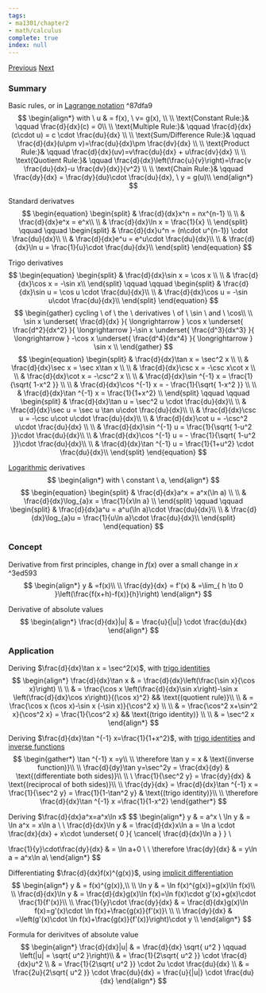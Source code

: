 ```yaml
---
tags:
- ma1301/chapter2
- math/calculus
complete: true
index: null
---
```

[Previous](/labyrinth/notes/math/ma1301/telescoping_series)   [Next](/labyrinth/notes/math/ma1301/cartesian_differentiation)

### Summary
Basic rules, or in [Lagrange notation](/labyrinth/notes/math/math_fundementals/derivative_notation#^753b98) ^87dfa9
$$
\begin{align*}
with \ u & = f(x), \ v= g(x), \\
\\
\text{Constant Rule:}& \qquad \frac{d}{dx}(c) = 0\\
\\
\text{Multiple Rule:}& \qquad \frac{d}{dx}(c\cdot u) = c \cdot \frac{du}{dx} \\
\\
\text{Sum/Difference Rule:}& \qquad \frac{d}{dx}(u\pm v)=\frac{du}{dx}\pm \frac{dv}{dx} \\
\\
\text{Product Rule:}& \qquad \frac{d}{dx}(uv)=v\frac{du}{dx} + u\frac{dv}{dx} \\
\\
\text{Quotient Rule:}& \qquad \frac{d}{dx}\left(\frac{u}{v}\right)=\frac{v \frac{du}{dx}-u \frac{dv}{dx}}{v^2} \\
\\
\text{Chain Rule:}& \qquad \frac{dy}{dx} = \frac{dy}{du}\cdot \frac{du}{dx}, \ y = g(u)\\
\end{align*}
$$

Standard derivatves
$$
\begin{equation}
  \begin{split}
    & \frac{d}{dx}x^n = nx^{n-1} \\
    \\
    & \frac{d}{dx}e^x = e^x\\
    \\
    & \frac{d}{dx}\ln x = \frac{1}{x} \\
  \end{split}
  \qquad \qquad
  \begin{split}
    & \frac{d}{dx}u^n = (n\cdot u^{n-1}) \cdot \frac{du}{dx}\\
    \\
    & \frac{d}{dx}e^u = e^u\cdot \frac{du}{dx}\\
    \\
    & \frac{d}{dx}\ln u = \frac{1}{u}\cdot \frac{du}{dx}\\
  \end{split}
\end{equation}
$$

Trigo derivatives
$$
\begin{equation}
\begin{split}
& \frac{d}{dx}\sin x = \cos x \\
\\
& \frac{d}{dx}\cos x = -\sin x\\
\end{split}
\qquad \qquad
\begin{split}
& \frac{d}{dx}\sin u = \cos u \cdot \frac{du}{dx}\\
\\
& \frac{d}{dx}\cos u = -\sin u\cdot \frac{du}{dx}\\
\end{split}
\end{equation}
$$
$$
\begin{gather}
cycling \ of \ the \ derivatives \ of \ \sin \ and \ \cos\\
\\
\sin x \underset{ \frac{d}{dx} }{ \longrightarrow } \cos x \underset{ \frac{d^2}{dx^2} }{ \longrightarrow }-\sin x \underset{ \frac{d^3}{dx^3} }{ \longrightarrow } -\cos x \underset{ \frac{d^4}{dx^4} }{ \longrightarrow } \sin x \\
\end{gather}
$$
$$
\begin{equation}
\begin{split}
& \frac{d}{dx}\tan x = \sec^2 x \\
\\
& \frac{d}{dx}\sec x = \sec x\tan x \\
\\
& \frac{d}{dx}\csc x = -\csc x\cot x \\
\\
& \frac{d}{dx}\cot x = -\csc^2 x \\
\\
& \frac{d}{dx}\sin ^{-1} x = \frac{1}{\sqrt{ 1-x^2 }} \\
\\
& \frac{d}{dx}\cos ^{-1} x = - \frac{1}{\sqrt{ 1-x^2 }} \\
\\
& \frac{d}{dx}\tan ^{-1} x = \frac{1}{1+x^2} \\
\end{split}
\qquad \qquad
\begin{split}
& \frac{d}{dx}\tan u = \sec^2 u \cdot \frac{du}{dx}\\
\\
& \frac{d}{dx}\sec u = \sec u \tan u\cdot \frac{du}{dx}\\
\\
& \frac{d}{dx}\csc u = -\csc u\cot u\cdot \frac{du}{dx}\\
\\
& \frac{d}{dx}\cot u = -\csc^2 u\cdot \frac{du}{dx} \\
\\
& \frac{d}{dx}\sin ^{-1} u = \frac{1}{\sqrt{ 1-u^2 }}\cdot \frac{du}{dx}\\
\\
& \frac{d}{dx}\cos ^{-1} u = - \frac{1}{\sqrt{ 1-u^2 }}\cdot \frac{du}{dx}\\
\\
& \frac{d}{dx}\tan ^{-1} u = \frac{1}{1+u^2} \cdot \frac{du}{dx}\\
\end{split}
\end{equation}
$$

[Logarithmic](/labyrinth/notes/math/math_fundementals/rules_of_logarithms) derivatives
$$
\begin{align*}
with \ constant \ a,
\end{align*}
$$
$$
\begin{equation}
  \begin{split}
    & \frac{d}{dx}a^x = a^x(\ln a) \\
    \\
    & \frac{d}{dx}\log_{a}x = \frac{1}{x\ln a} \\
  \end{split}
  \qquad \qquad
  \begin{split}
    & \frac{d}{dx}a^u = a^u(\ln a)\cdot \frac{du}{dx}\\
    \\
    & \frac{d}{dx}\log_{a}u = \frac{1}{u\ln a}\cdot \frac{du}{dx}\\
  \end{split}
\end{equation}
$$

### Concept
Derivative from first principles, change in $f(x)$ over a small change in $x$ ^3ed593
$$
\begin{align*}
y & =f(x)\\
\\
\frac{dy}{dx} = f'(x) & =\lim_{ h \to 0 }\left(\frac{f(x+h)-f(x)}{h}\right) 
\end{align*}
$$

Derivative of absolute values
$$
\begin{align*}
\frac{d}{dx}|u| & = \frac{u}{|u|} \cdot \frac{du}{dx} 
\end{align*}
$$

### Application
Deriving $\frac{d}{dx}\tan x = \sec^2(x)$, with [trigo identities](/labyrinth/notes/math/ma1301/trigo_identities)
$$
\begin{align*}
\frac{d}{dx}\tan x & = \frac{d}{dx}\left(\frac{\sin x}{\cos x}\right) \\
\\
& = \frac{\cos x \left(\frac{d}{dx}\sin x\right)-\sin x \left(\frac{d}{dx}\cos x\right)}{(\cos x)^2} && \text{(quotient rule)}\\
\\
& = \frac{\cos x (\cos x)-\sin x (-\sin x)}{\cos^2 x} \\
\\
& = \frac{\cos^2 x+\sin^2 x}{\cos^2 x} = \frac{1}{\cos^2 x} && \text{(trigo identity)} \\
\\
& = \sec^2 x
\end{align*}
$$

Deriving $\frac{d}{dx}\tan ^{-1} x=\frac{1}{1+x^2}$, with [trigo identities](/labyrinth/notes/math/ma1301/trigo_identities) and [inverse functions](/labyrinth/notes/math/math_fundementals/inverse_functions)
$$
\begin{gather*}
\tan ^{-1} x =y\\
\\
\therefore \tan y  = x & \text{(inverse function)}\\
\\
\frac{d}{dy}\tan y=\sec^2y  = \frac{dx}{dy} & \text{(differentiate both sides)}\\
\\
\ \frac{1}{\sec^2 y} = \frac{dy}{dx} & \text{(reciprocal of both sides)}\\
\\ 
\frac{dy}{dx} = \frac{d}{dx}\tan ^{-1} x = \frac{1}{\sec^2 y} = \frac{1}{1-\tan^2 y} & \text{(trigo identity)}\\
\\
\therefore \frac{d}{dx}\tan ^{-1} x =\frac{1}{1-x^2}
\end{gather*}
$$

Deriving $\frac{d}{dx}a^x=a^x\ln x$
$$
\begin{align*}
y & = a^x \\
\ln y & = \ln a^x = x\ln a \\
\\
\frac{d}{dx}\ln y & = \frac{d}{dx}x\ln a = \ln a \cdot \frac{dx}{dx} + x\cdot \underset{ 0 }{ \cancel{ \frac{d}{dx}\ln a } } \\

\frac{1}{y}\cdot\frac{dy}{dx} & = \ln a+0 \\
\\
\therefore \frac{dy}{dx} & = y\ln a = a^x\ln a\\
\end{align*}
$$

Differentiating $\frac{d}{dx}f(x)^{g(x)}$, using [implicit differentiation](/labyrinth/notes/math/ma1301/cartesian_differentiation#^a2341c)
$$
\begin{align*}
y & = f(x)^{g(x)},\\
\\
\ln y & = \ln f(x)^{g(x)}=g(x)\ln f(x)\\
\\
\frac{d}{dx}\ln y & = \frac{d}{dx}g(x)\ln f(x)=\ln f(x)\cdot g'(x)+g(x)\cdot \frac{1}{f'(x)}\\
\\
\frac{1}{y}\cdot \frac{dy}{dx} & = \frac{d}{dx}g(x)\ln f(x)=g'(x)\cdot \ln f(x)+\frac{g(x)}{f'(x)}\ \\
\\
\frac{dy}{dx} & =\left(g'(x)\cdot \ln f(x)+\frac{g(x)}{f'(x)}\right)\cdot y \\
\end{align*}
$$

Formula for derivitves of absolute value
$$
\begin{align*}
\frac{d}{dx}|u| & = \frac{d}{dx} \sqrt{ u^2 } \qquad \left(|u| = \sqrt{ u^2 }\right)\\
& = \frac{1}{2\sqrt{ u^2 }} \cdot \frac{d}{dx}u^2 \\
& = \frac{1}{2\sqrt{ u^2 }} \cdot 2u \cdot \frac{du}{dx} \\
& = \frac{2u}{2\sqrt{ u^2 }} \cdot \frac{du}{dx} = \frac{u}{|u|} \cdot \frac{du}{dx}
\end{align*}
$$